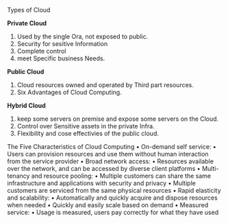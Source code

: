 Types of Cloud

**Private Cloud**

  1. Used by the single Ora, not exposed to public.
  2. Security for sesitive Information
  3. Complete control
  4. meet Specific business Needs.
  
**Public Cloud**

  1. Cloud resources owned and operated by Third part resources.
  2. Six Advantages of Cloud Computing.
  
**Hybrid Cloud**

  1. keep some servers on premise and expose some servers on the Cloud.
  2. Control over Sensitive assets in the private Infra.
  3. Flexibility and cose effectivies of the public cloud.

  
The Five Characteristics of Cloud Computing
  • On-demand self service:
  • Users can provision resources and use them without human interaction from the service
provider
• Broad network access:
• Resources available over the network, and can be accessed by diverse client platforms
• Multi-tenancy and resource pooling:
• Multiple customers can share the same infrastructure and applications with security and privacy
• Multiple customers are serviced from the same physical resources
• Rapid elasticity and scalability:
• Automatically and quickly acquire and dispose resources when needed
• Quickly and easily scale based on demand
• Measured service:
• Usage is measured, users pay correctly for what they have used
